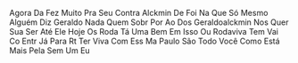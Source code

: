 Agora
Da
Fez
Muito
Pra
Seu
Contra
Alckmin
De
Foi
Na
Que
Só
Mesmo
Alguém
Diz
Geraldo
Nada
Quem
Sobr
Por
Ao
Dos
Geraldoalckmin
Nos
Quer
Sua
Ser
Até
Ele
Hoje
Os
Roda
Tá
Uma
Bem
Em
Isso
Ou
Rodaviva
Tem
Vai
Co
Entr
Já
Para
Rt
Ter
Viva
Com
Ess
Ma
Paulo
São
Todo
Você
Como
Está
Mais
Pela
Sem
Um
Eu
